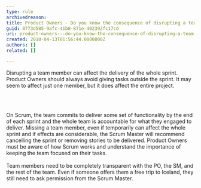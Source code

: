 ```yaml
---
type: rule
archivedreason: 
title: Product Owners - Do you know the consequence of disrupting a team?
guid: 8773d505-9afc-41b0-871e-402392fc17cd
uri: product-owners---do-you-know-the-consequence-of-disrupting-a-team
created: 2010-04-13T01:56:44.0000000Z
authors: []
related: []

---
```




  <p>Disrupting a team member can affect the delivery of the&#160;whole sprint. Product Owners should always avoid giving tasks outside the sprint. It may seem to affect just one member, but it does affect the entire project. 
</p>

<br><excerpt class='endintro'></excerpt><br>

  <p style="margin&#58;0cm 0cm 0pt;">On Scrum, the team commits to deliver some set of functionality by the end of each sprint and the whole team is accountable for what they engaged to deliver. Missing a team member, even if temporarily can affect the whole sprint and if effects are considerable, the Scrum Master will recommend cancelling the sprint or removing stories to be delivered. Product Owners must be aware of how Scrum works and understand the importance of keeping the team focused on their tasks. <br>
<br>
Team members need to be completely transparent with the PO, the SM, and the rest of the team. Even if someone offers them a free trip to Iceland, they still need to ask permission from the Scrum Master.</p>



